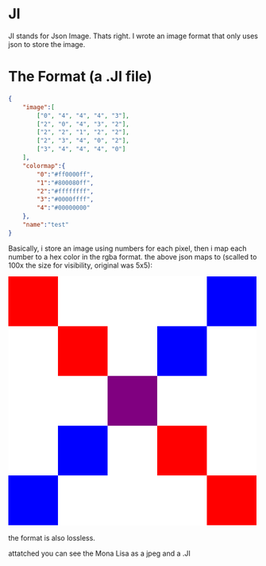 # JI
JI stands for Json Image. Thats right. I wrote an image format that only uses json to store the image.

# The Format (a .JI file)

```json
{
	"image":[
		["0", "4", "4", "4", "3"],		
		["2", "0", "4", "3", "2"],		
		["2", "2", "1", "2", "2"],		
		["2", "3", "4", "0", "2"],		
		["3", "4", "4", "4", "0"]
	],
	"colormap":{
		"0":"#ff0000ff",
		"1":"#800080ff",
		"2":"#ffffffff",
		"3":"#0000ffff",
		"4":"#00000000"
	},
	"name":"test"
}
```

Basically, i store an image using numbers for each pixel, then i map each number to a hex color in the rgba format. the above json maps to (scalled to 100x the size for visibility, original was 5x5):

![TestBig](https://raw.githubusercontent.com/Vortetty/JI/master/TestBig.png)

the format is also lossless.

attatched you can see the Mona Lisa as a jpeg and a .JI
